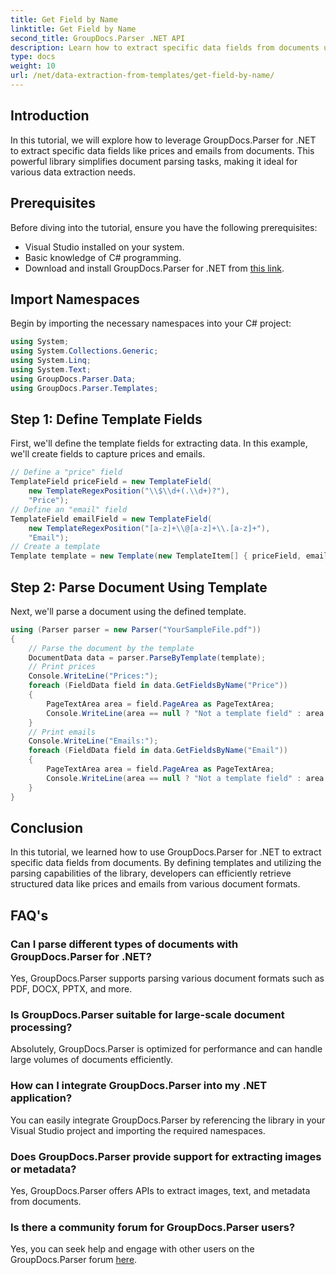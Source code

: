 ```yaml
---
title: Get Field by Name
linktitle: Get Field by Name
second_title: GroupDocs.Parser .NET API
description: Learn how to extract specific data fields from documents using GroupDocs.Parser for .NET. Step-by-step guide with code examples.
type: docs
weight: 10
url: /net/data-extraction-from-templates/get-field-by-name/
---
```

## Introduction
In this tutorial, we will explore how to leverage GroupDocs.Parser for .NET to extract specific data fields like prices and emails from documents. This powerful library simplifies document parsing tasks, making it ideal for various data extraction needs.
## Prerequisites
Before diving into the tutorial, ensure you have the following prerequisites:
- Visual Studio installed on your system.
- Basic knowledge of C# programming.
- Download and install GroupDocs.Parser for .NET from [this link](https://releases.groupdocs.com/parser/net/).

## Import Namespaces
Begin by importing the necessary namespaces into your C# project:
```csharp
using System;
using System.Collections.Generic;
using System.Linq;
using System.Text;
using GroupDocs.Parser.Data;
using GroupDocs.Parser.Templates;
```
## Step 1: Define Template Fields
First, we'll define the template fields for extracting data. In this example, we'll create fields to capture prices and emails.
```csharp
// Define a "price" field
TemplateField priceField = new TemplateField(
    new TemplateRegexPosition("\\$\\d+(.\\d+)?"),
    "Price");
// Define an "email" field
TemplateField emailField = new TemplateField(
    new TemplateRegexPosition("[a-z]+\\@[a-z]+\\.[a-z]+"),
    "Email");
// Create a template
Template template = new Template(new TemplateItem[] { priceField, emailField });
```
## Step 2: Parse Document Using Template
Next, we'll parse a document using the defined template.
```csharp
using (Parser parser = new Parser("YourSampleFile.pdf"))
{
    // Parse the document by the template
    DocumentData data = parser.ParseByTemplate(template);
    // Print prices
    Console.WriteLine("Prices:");
    foreach (FieldData field in data.GetFieldsByName("Price"))
    {
        PageTextArea area = field.PageArea as PageTextArea;
        Console.WriteLine(area == null ? "Not a template field" : area.Text);
    }
    // Print emails
    Console.WriteLine("Emails:");
    foreach (FieldData field in data.GetFieldsByName("Email"))
    {
        PageTextArea area = field.PageArea as PageTextArea;
        Console.WriteLine(area == null ? "Not a template field" : area.Text);
    }
}
```

## Conclusion
In this tutorial, we learned how to use GroupDocs.Parser for .NET to extract specific data fields from documents. By defining templates and utilizing the parsing capabilities of the library, developers can efficiently retrieve structured data like prices and emails from various document formats.

## FAQ's
### Can I parse different types of documents with GroupDocs.Parser for .NET?
Yes, GroupDocs.Parser supports parsing various document formats such as PDF, DOCX, PPTX, and more.
### Is GroupDocs.Parser suitable for large-scale document processing?
Absolutely, GroupDocs.Parser is optimized for performance and can handle large volumes of documents efficiently.
### How can I integrate GroupDocs.Parser into my .NET application?
You can easily integrate GroupDocs.Parser by referencing the library in your Visual Studio project and importing the required namespaces.
### Does GroupDocs.Parser provide support for extracting images or metadata?
Yes, GroupDocs.Parser offers APIs to extract images, text, and metadata from documents.
### Is there a community forum for GroupDocs.Parser users?
Yes, you can seek help and engage with other users on the GroupDocs.Parser forum [here](https://forum.groupdocs.com/c/parser/17).
